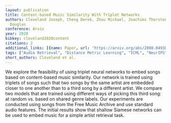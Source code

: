```yaml
---
layout: publication
title: Content-based Music Similarity With Triplet Networks
authors: Cleveland Joseph, Cheng Derek, Zhou Michael, Joachims Thorsten, Turnbull
  Douglas
conference: Arxiv
year: 2020
bibkey: cleveland2020content
citations: 2
additional_links: [{name: Paper, url: 'https://arxiv.org/abs/2008.04938'}]
tags: ["Audio Retrieval", "Distance Metric Learning", "ICML", "NeurIPS", "Recommender Systems", "Similarity Search"]
short_authors: Cleveland et al.
---
```

We explore the feasibility of using triplet neural networks to embed songs
based on content-based music similarity. Our network is trained using triplets
of songs such that two songs by the same artist are embedded closer to one
another than to a third song by a different artist. We compare two models that
are trained using different ways of picking this third song: at random vs.
based on shared genre labels. Our experiments are conducted using songs from
the Free Music Archive and use standard audio features. The initial results
show that shallow Siamese networks can be used to embed music for a simple
artist retrieval task.